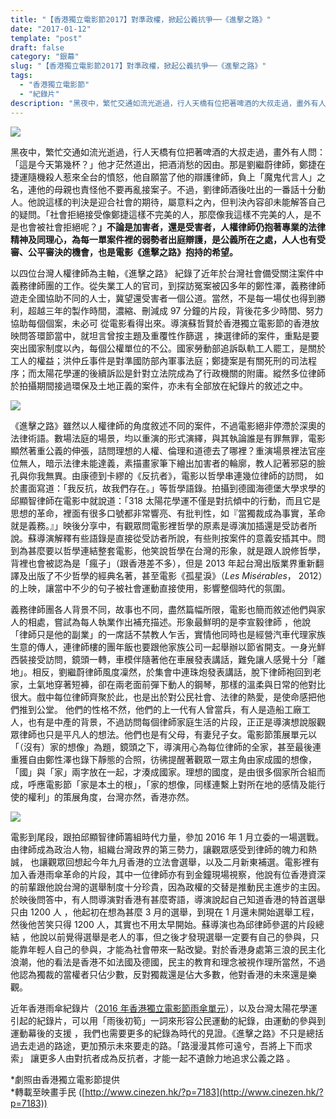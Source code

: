 ```yaml
---
title: "【香港獨立電影節2017】對準政權，掀起公義抗爭──《進擊之路》"
date: "2017-01-12"
template: "post"
draft: false
category: "銀幕"
slug: "【香港獨立電影節2017】對準政權，掀起公義抗爭──《進擊之路》"
tags:
  - "香港獨立電影節"
  - "紀錄片"
description: "黑夜中，繁忙交通如流光逝過，行人天橋有位把著啤酒的大叔走過，畫外有人問：「這是今天第幾杯？」他才茫然道出，把酒消愁的因由。那是劉繼蔚律師，鄭捷在捷運隨機殺人惹來全台的憤怒，他自願當了他的辯護律師，負上「魔鬼代言人」之名，連他的母親也責怪他不要再亂接案子。不過，劉律師酒後吐出的一番話十分動人。他說這樣的判決是迎合社會的期待，屬意料之內，但判決內容卻未能解答自己的疑問。"
---
```


![](media/f118f-1wjvzep-8i8umd_nynhdh1a.jpeg)

黑夜中，繁忙交通如流光逝過，行人天橋有位把著啤酒的大叔走過，畫外有人問：「這是今天第幾杯？」他才茫然道出，把酒消愁的因由。那是劉繼蔚律師，鄭捷在捷運隨機殺人惹來全台的憤怒，他自願當了他的辯護律師，負上「魔鬼代言人」之名，連他的母親也責怪他不要再亂接案子。不過，劉律師酒後吐出的一番話十分動人。他說這樣的判決是迎合社會的期待，屬意料之內，但判決內容卻未能解答自己的疑問。「社會拒絕接受像鄭捷這樣不完美的人，那麼像我這樣不完美的人，是不是也會被社會拒絕呢？**」不論是加害者，還是受害者，人權律師仍抱著專業的法律精神及同理心，為每一單案件裡的弱勢者出庭辯護，是公義所在之處，人人也有受審、公平審決的機會，也是電影《進擊之路》抱持的希望。**

以四位台灣人權律師為主軸，《進擊之路》 紀錄了近年於台灣社會備受關注案件中義務律師團的工作。從失業工人的官司，到探訪冤案被囚多年的鄭性澤，義務律師遊走全國協助不同的人士，冀望還受害者一個公道。當然，不是每一場仗也得到勝利，超越三年的製作時間，濃縮、刪減成 97 分鐘的片段，背後花多少時間、努力 協助每個個案，未必可 從電影看得出來。導演蘇哲賢於香港獨立電影節的香港放映問答環節當中，就坦言曾按主題及重覆性作篩選 ，揀選律師的案件，重點是要突出國家制度以內，每個公權單位的不公。國家勞動部追訴臥軌工人罷工，是關於工人的權益；洪仲丘事件是對準國防部內軍事法庭；鄭捷案是有關死刑的司法程序；而太陽花學運的後續訴訟是針對立法院成為了行政機關的附庸。縱然多位律師於拍攝期間接過環保及土地正義的案件，亦未有全部放在紀錄片的敘述之中。

![](media/3487e-0i2h1vyoxocl39a6q.jpg)

《進擊之路》雖然以人權律師的角度敘述不同的案件，不過電影絕非停滯於深奧的法律術語。數場法庭的場景，均以重演的形式演繹，與其執論誰是有罪無罪，電影顯然著重公義的伸張，詰問理想的人權、倫理和道德去了哪裡？重演場景裡法官座位無人，暗示法律未能達義，素描畫家筆下繪出加害者的輪廓，教人記著邪惡的臉孔與你我無異。由康德到卡繆的《反抗者》，電影以哲學串連幾位律師的訪問， 如於畫面寫道：「我反抗，故我們存在。」等哲學語錄。拍攝到德國海德堡大學求學的邱顯智律師在電影中就說道：「318 太陽花學運不僅是對抗傾中的行動，而且它是思想的革命，裡面有很多口號都非常響亮、有批判性，如『當獨裁成為事實，革命就是義務。』」映後分享中，有觀眾問電影裡哲學的原素是導演加插還是受訪者所說。蘇導演解釋有些語錄是直接從受訪者所說，有些則按案件的意義安插其中。問到為甚麼要以哲學連結整套電影，他笑說哲學在台灣的形象，就是跟人說修哲學，背裡也會被認為是「瘋子」（跟香港差不多），但是 2013 年起台灣出版業界重新翻譯及出版了不少哲學的經典名著，甚至電影《孤星淚》（_Les Misérables_， 2012）的上映，讓當中不少的句子被社會運動直接使用，影響整個時代的氛圍。

義務律師團各人背景不同，故事也不同，盡然篇幅所限，電影也簡而敘述他們與家人的相處，嘗試為每人執業作出補充描述。形象最鮮明的是李宣毅律師 ，他說「律師只是他的副業」的一席話不禁教人乍舌，實情他同時也是經營汽車代理家族生意的傳人，連律師樓的團年飯也要跟他家族公司一起舉辦以節省開支。一身光鮮西裝接受訪問，鏡頭一轉，車模伴隨著他在車展發表講話，難免讓人感覺十分「離地」。相反，劉繼蔚律師風度凜然，於集會中連珠炮發表講話，脫下律師袍回到老家，土氣地穿著短褲，卻在兩老面前彈下動人的鋼琴，那樣的溫柔與日常的他對比很大。戲中每位律師齊聚於此，也是出於對公民社會、法律的熱愛，是使命感把他們推到公堂。 他們的性格不然，他們的上一代有人曾當兵，有人是造船工廠工人，也有是中產的背景，不過訪問每個律師家庭生活的片段，正正是導演想說服觀眾律師也只是平凡人的想法。他們也是有父母，有妻兒子女。電影節策展單元以「（沒有）家的想像」為題，鏡頭之下，導演用心為每位律師的全家，甚至最後連重獲自由鄭性澤也錄下靜態的合照，彷彿提醒著觀眾一眾主角由家成國的想像，「國」與「家」兩字放在一起，才湊成國家。理想的國度，是由很多個家所合組而成，呼應電影節「家是本土的根」，「家的想像，同樣連繫上對所在地的感情及能行使的權利」的策展角度，台灣亦然，香港亦然。

![](media/f5a1b-0u9ur8wtmnamc24f0.jpg)

電影到尾段，跟拍邱顯智律師籌組時代力量，參加 2016 年 1 月立委的一場選戰。由律師成為政治人物，組織台灣政界的第三勢力，讓觀眾感受到律師的魄力和熱誠， 也讓觀眾回想起今年九月香港的立法會選舉，以及二月新東補選。電影裡有加入香港雨傘革命的片段，其中一位律師亦有到金鐘現場視察，他說有位香港資深的前輩跟他說台灣的選舉制度十分珍貴，因為政權的交替是推動民主進步的主因。於映後問答中，有人問導演對香港有甚麼寄語，導演說起自己知道香港的特首選舉只由 1200 人 ，他起初在想為甚麼 3 月的選舉，到現在 1 月還未開始選舉工程，然後他苦笑只得 1200 人，其實也不用太早開始。蘇導演也為邱律師參選的片段總結 ，他說以前覺得選舉是老人的事，但之後才發現選舉一定要有自己的參與，只能靠年輕人自己的參與，才能為社會帶來一點改變。對於香港身處第三浪的民主化浪潮，他的看法是香港不如法國及德國，民主的教育和理念被視作理所當然，不過他認為獨裁的當權者只佔少數，反對獨裁還是佔大多數，他對香港的未來還是樂觀。

近年香港雨傘紀錄片（[2016 年香港獨立電影節雨傘單元](http://www.hkindieff.hk/2016/HKUmbrella.html)），以及台灣太陽花學運引起的紀錄片，可以用「雨後初筍」一詞來形容公民運動的紀錄，由運動的參與到運動幕後的支援 ，我們也需要更多的紀錄為時代的見證。《進擊之路》不只是總括過去走過的路途，更加預示未來要走的路。「路漫漫其修可遠兮，吾將上下而求索」 讓更多人由對抗者成為反抗者，才能一起不遺餘力地追求公義之路 。

\*劇照由香港獨立電影節提供  
\*轉載至映畫手民 ([http://www.cinezen.hk/?p=7183](http://www.cinezen.hk/?p=7183))
